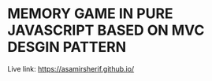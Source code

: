# MEMORY GAME IN PURE JAVASCRIPT BASED ON MVC DESGIN PATTERN

Live link: https://asamirsherif.github.io/

